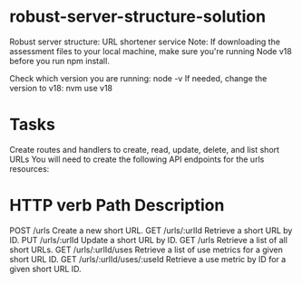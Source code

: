 # robust-server-structure-solution
 Robust server structure: URL shortener service
 Note: If downloading the assessment files to your local machine, make sure you're running Node v18 before you run npm install.

 Check which version you are running: node -v
 If needed, change the version to v18: nvm use v18

# Tasks
Create routes and handlers to create, read, update, delete, and list short URLs
You will need to create the following API endpoints for the urls resources:

# HTTP verb	Path	Description
POST	/urls	Create a new short URL.
GET	/urls/:urlId	Retrieve a short URL by ID.
PUT	/urls/:urlId	Update a short URL by ID.
GET	/urls	Retrieve a list of all short URLs.
GET	/urls/:urlId/uses	Retrieve a list of use metrics for a given short URL ID.
GET	/urls/:urlId/uses/:useId	Retrieve a use metric by ID for a given short URL ID.
